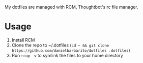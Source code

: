 My dotfiles are managed with RCM, Thoughtbot's rc file manager.

# Usage

1. Install RCM
2. Clone the repo to ~/.dotfiles (`cd ~ && git clone https://github.com/danielbarbarito/dotfiles .dotfiles`)
3. Run `rcup -v` to symlink the files to your home directory
